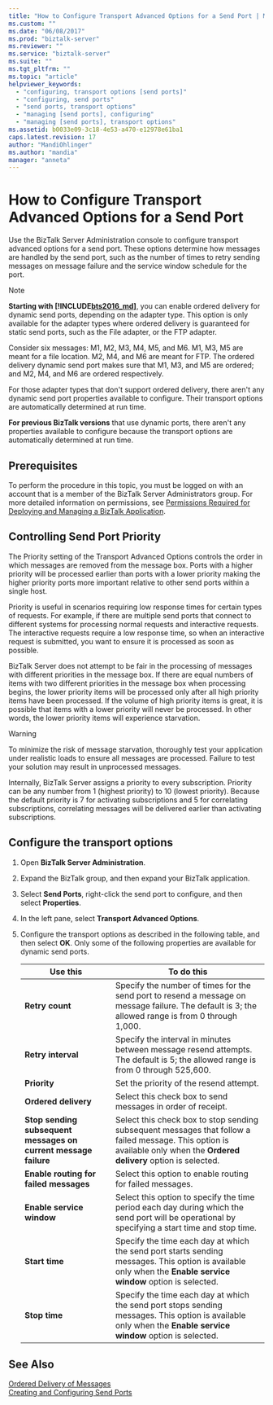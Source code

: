 ```yaml
---
title: "How to Configure Transport Advanced Options for a Send Port | Microsoft Docs"
ms.custom: ""
ms.date: "06/08/2017"
ms.prod: "biztalk-server"
ms.reviewer: ""
ms.service: "biztalk-server"
ms.suite: ""
ms.tgt_pltfrm: ""
ms.topic: "article"
helpviewer_keywords: 
  - "configuring, transport options [send ports]"
  - "configuring, send ports"
  - "send ports, transport options"
  - "managing [send ports], configuring"
  - "managing [send ports], transport options"
ms.assetid: b0033e09-3c18-4e53-a470-e12978e61ba1
caps.latest.revision: 17
author: "MandiOhlinger"
ms.author: "mandia"
manager: "anneta"
---
```

# How to Configure Transport Advanced Options for a Send Port
Use the BizTalk Server Administration console to configure transport advanced options for a send port. These options determine how messages are handled by the send port, such as the number of times to retry sending messages on message failure and the service window schedule for the port.  
  
> [!NOTE]
> **Starting with [!INCLUDE[bts2016_md](../includes/bts2016-md.md)]**, you can enable ordered delivery for dynamic send ports, depending on the adapter type. This option is only available for the adapter types where ordered delivery is guaranteed for static send ports, such as the File adapter, or the FTP adapter.
> 
> Consider six messages: M1, M2, M3, M4, M5, and M6. M1, M3, M5 are meant for a file location. M2, M4, and M6 are meant for FTP. The ordered delivery dynamic send port makes sure that M1, M3, and M5 are ordered; and M2, M4, and M6 are ordered respectively. 
> 
> For those adapter types that don't support ordered delivery, there aren't any dynamic send port properties available to configure. Their transport options are automatically determined at run time.  
>
> **For previous BizTalk versions** that use dynamic ports, there aren't any properties available to configure because the transport options are automatically determined at run time.

  
## Prerequisites  
 To perform the procedure in this topic, you must be logged on with an account that is a member of the BizTalk Server Administrators group. For more detailed information on permissions, see [Permissions Required for Deploying and Managing a BizTalk Application](../core/permissions-required-for-deploying-and-managing-a-biztalk-application.md).  
  
## Controlling Send Port Priority  
 The Priority setting of the Transport Advanced Options controls the order in which messages are removed from the message box. Ports with a higher priority will be processed earlier than ports with a lower priority making the higher priority ports more important relative to other send ports within a single host.  
  
 Priority is useful in scenarios requiring low response times for certain types of requests. For example, if there are multiple send ports that connect to different systems for processing normal requests and interactive requests. The interactive requests require a low response time, so when an interactive request is submitted, you want to ensure it is processed as soon as possible.  
  
 BizTalk Server does not attempt to be fair in the processing of messages with different priorities in the message box. If there are equal numbers of items with two different priorities in the message box when processing begins, the lower priority items will be processed only after all high priority items have been processed. If the volume of high priority items is great, it is possible that items with a lower priority will never be processed. In other words, the lower priority items will experience starvation.  
  
> [!WARNING]
>  To minimize the risk of message starvation, thoroughly test your application under realistic loads to ensure all messages are processed. Failure to test your solution may result in unprocessed messages.  
  
 Internally, BizTalk Server assigns a priority to every subscription. Priority can be any number from 1 (highest priority) to 10 (lowest priority). Because the default priority is 7 for activating subscriptions and 5 for correlating subscriptions, correlating messages will be delivered earlier than activating subscriptions.  
  
## Configure the transport options 
  
1.  Open **BizTalk Server Administration**.  
  
2.  Expand the BizTalk group, and then expand your BizTalk application.  
  
3.  Select **Send Ports**, right-click the send port to configure, and then select **Properties**.  
  
4.  In the left pane, select **Transport Advanced Options**.  
  
5.  Configure the transport options as described in the following table, and then select **OK**.  Only some of the following properties are available for dynamic send ports.
  
    |Use this|To do this|  
    |--------------|----------------|  
    |**Retry count**|Specify the number of times for the send port to resend a message on message failure. The default is 3; the allowed range is from 0 through 1,000.|  
    |**Retry interval**|Specify the interval in minutes between message resend attempts. The default is 5; the allowed range is from 0 through 525,600.|  
    |**Priority**|Set the priority of the resend attempt.|  
    |**Ordered delivery**|Select this check box to send messages in order of receipt.|  
    |**Stop sending subsequent messages on current message failure**|Select this check box to stop sending subsequent messages that follow a failed message. This option is available only when the **Ordered delivery** option is selected.|  
    |**Enable routing for failed messages**|Select this option to enable routing for failed messages.|  
    |**Enable service window**|Select this option to specify the time period each day during which the send port will be operational by specifying a start time and stop time.|  
    |**Start time**|Specify the time each day at which the send port starts sending messages. This option is available only when the **Enable service window** option is selected.|  
    |**Stop time**|Specify the time each day at which the send port stops sending messages. This option is available only when the **Enable service window** option is selected.|  
  
## See Also  
[Ordered Delivery of Messages](../core/ordered-delivery-of-messages.md)  
 [Creating and Configuring Send Ports](../core/creating-and-configuring-send-ports.md)